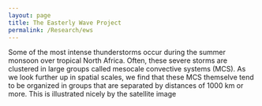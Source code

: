 ```yaml
---
layout: page
title: The Easterly Wave Project
permalink: /Research/ews
---
```


Some of the most intense thunderstorms occur during the summer monsoon over tropical North Africa. Often, these severe storms are clustered in large groups called mesocale convective systems (MCS). As we look further up in spatial scales, we find that these MCS themselve tend to be organized in groups that are separated by distances of 1000 km or more. This is illustrated nicely by the satellite image 

